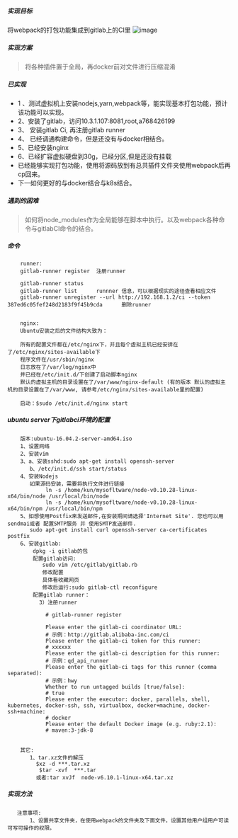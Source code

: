 ##### 实现目标
将webpack的打包功能集成到gitlab上的CI里
![image]('./img/gitlabci集成.png')


##### 实现方案
> 将各种插件置于全局，再docker前对文件进行压缩混淆

##### 已实现

+ 1 、测试虚拟机上安装nodejs,yarn,webpack等，能实现基本打包功能，预计该功能可以实现。
+ 2、安装了gitlab，访问10.3.1.107:8081,root,a768426199
+ 3、 安装gitlab Ci, 再注册gitlab runner
+ 4、 已经调通构建命令，但是还没有与docker相结合。
+ 5、已经安装nginx
+ 6、已经扩容虚拟硬盘到30g，已经分区,但是还没有挂载
+  已经能够实现打包功能，使用将源码放到有总共插件文件夹使用webpack后再cp回来。
+  下一如何更好的与docker结合与k8s结合。

##### 遇到的困难
> 如何将node_modules作为全局能够在脚本中执行。以及webpack各种命令与gitlabCI命令的结合。


##### 命令
```
	runner:
	gitlab-runner register  注册runner
		
	gitlab-runner status
	gitlab-runner list      runnner 信息，可以根据现实的途径查看相应文件
	gitlab-runner unregister --url http://192.168.1.2/ci --token 387ed6c05fef248d2183f9f45b9cda      删除runner


	nginx:
	Ubuntu安装之后的文件结构大致为：

	所有的配置文件都在/etc/nginx下，并且每个虚拟主机已经安排在了/etc/nginx/sites-available下
	程序文件在/usr/sbin/nginx
	日志放在了/var/log/nginx中
	并已经在/etc/init.d/下创建了启动脚本nginx
	默认的虚拟主机的目录设置在了/var/www/nginx-default (有的版本 默认的虚拟主机的目录设置在了/var/www, 请参考/etc/nginx/sites-available里的配置)
 	
 	启动：$sudo /etc/init.d/nginx start
```

##### ubuntu server下gitlabci环境的配置
```
	版本:ubuntu-16.04.2-server-amd64.iso
	1、设置网络
	2、安装vim
	3、a、安装sshd:sudo apt-get install openssh-server
	   b、/etc/init.d/ssh start/status  
	4、安装Nodejs
	   如果源码安装，需要将执行文件进行链接
	        ln -s /home/kun/mysofltware/node-v0.10.28-linux-x64/bin/node /usr/local/bin/node
            ln -s /home/kun/mysofltware/node-v0.10.28-linux-x64/bin/npm /usr/local/bin/npm
	5、如想使用Postfix来发送邮件,在安装期间请选择'Internet Site'. 您也可以用sendmai或者 配置SMTP服务 并 使用SMTP发送邮件.
	   sudo apt-get install curl openssh-server ca-certificates postfix
    6、安装gitlab:
        dpkg -i gitlab的包
        配置gitlab访问:
           sudo vim /etc/gitlab/gitlab.rb
           修改配置
           具体看收藏网页
           修改后运行:sudo gitlab-ctl reconfigure
        配置gitlab runner：
          3）注册runner

            # gitlab-runner register

            Please enter the gitlab-ci coordinator URL:
            # 示例：http://gitlab.alibaba-inc.com/ci
            Please enter the gitlab-ci token for this runner:
            # xxxxxx
            Please enter the gitlab-ci description for this runner:
            # 示例：qd_api_runner
            Please enter the gitlab-ci tags for this runner (comma separated):
            # 示例：hwy
            Whether to run untagged builds [true/false]:
            # true
            Please enter the executor: docker, parallels, shell, kubernetes, docker-ssh, ssh, virtualbox, docker+machine, docker-ssh+machine:
            # docker
            Please enter the default Docker image (e.g. ruby:2.1):
            # maven:3-jdk-8
        
    
    其它:
       1、tar.xz文件的解压
         $xz -d ***.tar.xz
          $tar -xvf  ***.tar
         或者:tar xvJf  node-v6.10.1-linux-x64.tar.xz
```

##### 实现方法

```
   注意事项:
       1、设置共享文件夹，在使用webpack的文件夹及下面文件，设置其他用户组用户可读可写可操作的权限。
```

